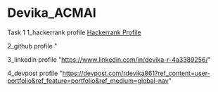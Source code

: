 # Devika_ACMAI
Task 1
1_hackerrank profile
<a href = "https://www.hackerrank.com/dashboard"> Hackerrank Profile</a>

2_github profile
"

3_linkedin profile
"https://www.linkedin.com/in/devika-r-4a3389256/"

4_devpost profile
"https://devpost.com/rdevika861?ref_content=user-portfolio&ref_feature=portfolio&ref_medium=global-nav"
